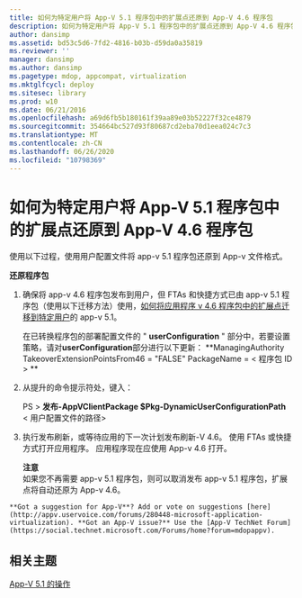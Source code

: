 ```yaml
---
title: 如何为特定用户将 App-V 5.1 程序包中的扩展点还原到 App-V 4.6 程序包
description: 如何为特定用户将 App-V 5.1 程序包中的扩展点还原到 App-V 4.6 程序包
author: dansimp
ms.assetid: bd53c5d6-7fd2-4816-b03b-d59da0a35819
ms.reviewer: ''
manager: dansimp
ms.author: dansimp
ms.pagetype: mdop, appcompat, virtualization
ms.mktglfcycl: deploy
ms.sitesec: library
ms.prod: w10
ms.date: 06/21/2016
ms.openlocfilehash: a69d6fb5b180161f39aa89e03b52227f32ce4879
ms.sourcegitcommit: 354664bc527d93f80687cd2eba70d1eea024c7c3
ms.translationtype: MT
ms.contentlocale: zh-CN
ms.lasthandoff: 06/26/2020
ms.locfileid: "10798369"
---
```

# 如何为特定用户将 App-V 5.1 程序包中的扩展点还原到 App-V 4.6 程序包


使用以下过程，使用用户配置文件将 app-v 5.1 程序包还原到 App-v 文件格式。

**还原程序包**

1.  确保将 app-v 4.6 程序包发布到用户，但 FTAs 和快捷方式已由 app-v 5.1 程序包（使用以下迁移方法）使用，[如何将应用程序 v 4.6 程序包中的扩展点迁移到特定用户](how-to-migrate-extension-points-from-an-app-v-46-package-to-app-v-51-for-a-specific-user.md)的 app-v 5.1。

    在已转换程序包的部署配置文件的 " **userConfiguration** " 部分中，若要设置策略，请对**userConfiguration**部分进行以下更新： **ManagingAuthority TakeoverExtensionPointsFrom46 = "FALSE" PackageName = &lt; 程序包 ID &gt; **

2.  从提升的命令提示符处，键入：

    PS &gt; **发布-AppVClientPackage $Pkg-DynamicUserConfigurationPath** &lt; 用户配置文件的路径&gt;

3.  执行发布刷新，或等待应用的下一次计划发布刷新-V 4.6。 使用 FTAs 或快捷方式打开应用程序。 应用程序现在应使用 App-v 4.6 打开。

    **注意**  
    如果您不再需要 app-v 5.1 程序包，则可以取消发布 app-v 5.1 程序包，扩展点将自动还原为 App-v 4.6。



~~~
**Got a suggestion for App-V**? Add or vote on suggestions [here](http://appv.uservoice.com/forums/280448-microsoft-application-virtualization). **Got an App-V issue?** Use the [App-V TechNet Forum](https://social.technet.microsoft.com/Forums/home?forum=mdopappv).
~~~

## 相关主题


[App-V 5.1 的操作](operations-for-app-v-51.md)









